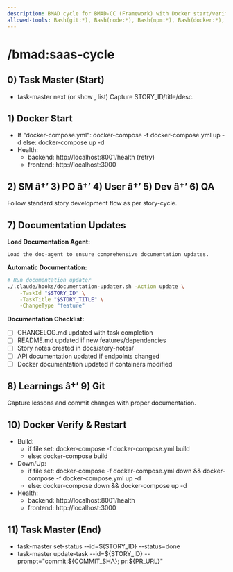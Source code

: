 ```yaml
---
description: BMAD cycle for BMAD-CC (Framework) with Docker start/verify.
allowed-tools: Bash(git:*), Bash(node:*), Bash(npm:*), Bash(docker:*), Bash(docker-compose:*), Bash(task-master:*), Bash(npx task-master:*), Bash(pytest:*)
---
```


# /bmad:saas-cycle

## 0) Task Master (Start)
- task-master next (or show <ID>, list)
Capture STORY_ID/title/desc.

## 1) Docker Start
- If "docker-compose\.yml": docker-compose -f docker-compose\.yml up -d
  else: docker-compose up -d
- Health:
  - backend: http://localhost:8001/health (retry)
  - frontend: http://localhost:3000

## 2) SM â†’ 3) PO â†’ 4) User â†’ 5) Dev â†’ 6) QA

Follow standard story development flow as per story-cycle.

## 7) Documentation Updates

**Load Documentation Agent:**
```
Load the doc-agent to ensure comprehensive documentation updates.
```

**Automatic Documentation:**
```bash
# Run documentation updater
./.claude/hooks/documentation-updater.sh -Action update \
    -TaskId "$STORY_ID" \
    -TaskTitle "$STORY_TITLE" \
    -ChangeType "feature"
```

**Documentation Checklist:**
- [ ] CHANGELOG.md updated with task completion
- [ ] README.md updated if new features/dependencies
- [ ] Story notes created in docs/story-notes/
- [ ] API documentation updated if endpoints changed
- [ ] Docker documentation updated if containers modified

## 8) Learnings â†’ 9) Git

Capture lessons and commit changes with proper documentation.

## 10) Docker Verify & Restart
- Build:
  - if file set: docker-compose -f docker-compose\.yml build
  - else: docker-compose build
- Down/Up:
  - if file set: docker-compose -f docker-compose\.yml down && docker-compose -f docker-compose\.yml up -d
  - else: docker-compose down && docker-compose up -d
- Health:
  - backend: http://localhost:8001/health
  - frontend: http://localhost:3000

## 11) Task Master (End)
- task-master set-status --id=${STORY_ID} --status=done
- task-master update-task --id=${STORY_ID} --prompt="commit:${COMMIT_SHA}; pr:${PR_URL}"